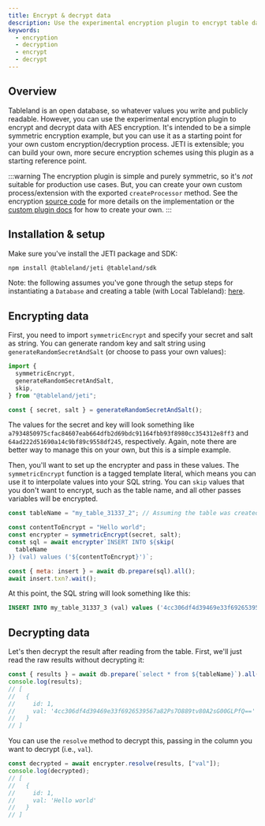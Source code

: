 ```yaml
---
title: Encrypt & decrypt data
description: Use the experimental encryption plugin to encrypt table data or decrypt it after querying.
keywords:
  - encryption
  - decryption
  - encrypt
  - decrypt
---
```


## Overview

Tableland is an open database, so whatever values you write and publicly readable. However, you can use the experimental encryption plugin to encrypt and decrypt data with AES encryption. It's intended to be a simple symmetric encryption example, but you can use it as a starting point for your own custom encryption/decryption process. JETI is extensible; you can build your own, more secure encryption schemes using this plugin as a starting reference point.

:::warning
The encryption plugin is simple and purely symmetric, so it's _not_ suitable for production use cases. But, you can create your own custom process/extension with the exported `createProcessor` method. See the encryption [source code](https://github.com/tablelandnetwork/jeti/blob/main/src/processors/symetricEncrypt.ts) for more details on the implementation or the [custom plugin docs](/sdk/plugins/custom-plugin) for how to create your own.
:::

## Installation & setup

Make sure you've install the JETI package and SDK:

```bash npm2yarn
npm install @tableland/jeti @tableland/sdk
```

Note: the following assumes you've gone through the setup steps for instantiating a `Database` and creating a table (with Local Tableland): [here](/docs/sdk/plugins#installation--setup).

## Encrypting data

First, you need to import `symmetricEncrypt` and specify your secret and salt as string. You can generate random key and salt string using `generateRandomSecretAndSalt` (or choose to pass your own values):

```js
import {
  symmetricEncrypt,
  generateRandomSecretAndSalt,
  skip,
} from "@tableland/jeti";

const { secret, salt } = generateRandomSecretAndSalt();
```

The values for the secret and key will look something like `a7934850975cfac84607eab664dfb2d69bdc91164fbb93f8980cc354312e8ff3` and `64ad222d51690a14c9bf89c9558df245`, respectively. Again, note there are better way to manage this on your own, but this is a simple example.

Then, you'll want to set up the encrypter and pass in these values. The `symmetricEncrypt` function is a tagged template literal, which means you can use it to interpolate values into your SQL string. You can `skip` values that you don't want to encrypt, such as the table name, and all other passes variables will be encrypted.

```js
const tableName = "my_table_31337_2"; // Assuming the table was created in the setup steps

const contentToEncrypt = "Hello world";
const encrypter = symmetricEncrypt(secret, salt);
const sql = await encrypter`INSERT INTO ${skip(
  tableName
)} (val) values ('${contentToEncrypt}')`;

const { meta: insert } = await db.prepare(sql).all();
await insert.txn?.wait();
```

At this point, the SQL string will look something like this:

```sql
INSERT INTO my_table_31337_3 (val) values ('4cc306df4d39469e33f6926539567a82Ps7O889tv80A2sG00GLPfQ==')
```

## Decrypting data

Let's then decrypt the result after reading from the table. First, we'll just read the raw results without decrypting it:

```js
const { results } = await db.prepare(`select * from ${tableName}`).all();
console.log(results);
// [
//   {
//     id: 1,
//     val: '4cc306df4d39469e33f6926539567a82Ps7O889tv80A2sG00GLPfQ=='
//   }
// ]
```

You can use the `resolve` method to decrypt this, passing in the column you want to decrypt (i.e., `val`).

```js
const decrypted = await encrypter.resolve(results, ["val"]);
console.log(decrypted);
// [
//   {
//     id: 1,
//     val: 'Hello world'
//   }
// ]
```
